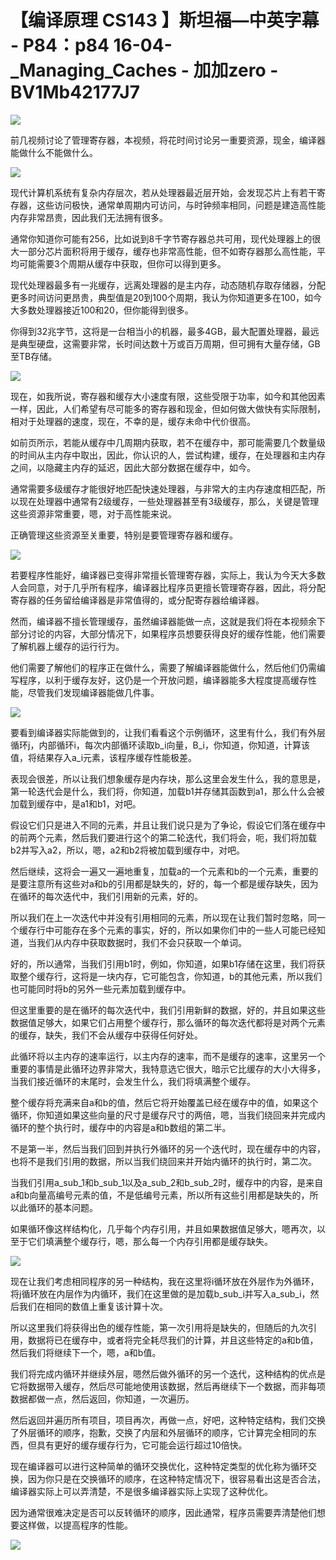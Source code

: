 # 【编译原理 CS143 】斯坦福—中英字幕 - P84：p84 16-04-_Managing_Caches - 加加zero - BV1Mb42177J7

![](img/6b8b2fbdef504d89094fed2aef45f94f_0.png)

前几视频讨论了管理寄存器，本视频，将花时间讨论另一重要资源，现金，编译器能做什么不能做什么。

![](img/6b8b2fbdef504d89094fed2aef45f94f_2.png)

现代计算机系统有复杂内存层次，若从处理器最近层开始，会发现芯片上有若干寄存器，这些访问极快，通常单周期内可访问，与时钟频率相同，问题是建造高性能内存非常昂贵，因此我们无法拥有很多。

通常你知道你可能有256，比如说到8千字节寄存器总共可用，现代处理器上的很大一部分芯片面积将用于缓存，缓存也非常高性能，但不如寄存器那么高性能，平均可能需要3个周期从缓存中获取，但你可以得到更多。

现代处理器最多有一兆缓存，远离处理器的是主内存，动态随机存取存储器，分配更多时间访问更昂贵，典型值是20到100个周期，我认为你知道更多在100，如今大多数处理器接近100和20，但你能得到很多。

你得到32兆字节，这将是一台相当小的机器，最多4GB，最大配置处理器，最远是典型硬盘，这需要非常，长时间达数十万或百万周期，但可拥有大量存储，GB至TB存储。



![](img/6b8b2fbdef504d89094fed2aef45f94f_4.png)

现在，如我所说，寄存器和缓存大小速度有限，这些受限于功率，如今和其他因素一样，因此，人们希望有尽可能多的寄存器和现金，但如何做大做快有实际限制，相对于处理器的速度，现在，不幸的是，缓存未命中代价很高。

如前页所示，若能从缓存中几周期内获取，若不在缓存中，那可能需要几个数量级的时间从主内存中取出，因此，你认识的人，尝试构建，缓存，在处理器和主内存之间，以隐藏主内存的延迟，因此大部分数据在缓存中，如今。

通常需要多级缓存才能很好地匹配快速处理器，与非常大的主内存速度相匹配，所以现在处理器中通常有2级缓存，一些处理器甚至有3级缓存，那么，关键是管理这些资源非常重要，嗯，对于高性能来说。

正确管理这些资源至关重要，特别是要管理寄存器和缓存。

![](img/6b8b2fbdef504d89094fed2aef45f94f_6.png)

若要程序性能好，编译器已变得非常擅长管理寄存器，实际上，我认为今天大多数人会同意，对于几乎所有程序，编译器比程序员更擅长管理寄存器，因此，将分配寄存器的任务留给编译器是非常值得的，或分配寄存器给编译器。

然而，编译器不擅长管理缓存，虽然编译器能做一点，这就是我们将在本视频余下部分讨论的内容，大部分情况下，如果程序员想要获得良好的缓存性能，他们需要了解机器上缓存的运行行为。

他们需要了解他们的程序正在做什么，需要了解编译器能做什么，然后他们仍需编写程序，以利于缓存友好，这仍是一个开放问题，编译器能多大程度提高缓存性能，尽管我们发现编译器能做几件事。



![](img/6b8b2fbdef504d89094fed2aef45f94f_8.png)

要看到编译器实际能做到的，让我们看看这个示例循环，这里有什么，我们有外层循环j，内部循环i，每次内部循环读取b_i向量，B_i，你知道，你知道，计算该值，将结果存入a_i元素，该程序缓存性能极差。

表现会很差，所以让我们想象缓存是内存块，那么这里会发生什么，我的意思是，第一轮迭代会是什么，我们将，你知道，加载b1并存储其函数到a1，那么什么会被加载到缓存中，是a1和b1，对吧。

假设它们只是进入不同的元素，并且让我们说只是为了争论，假设它们落在缓存中的前两个元素，然后我们要进行这个的第二轮迭代，我们将会，呃，我们将加载b2并写入a2，所以，嗯，a2和b2将被加载到缓存中，对吧。

然后继续，这将会一遍又一遍地重复，加载a的一个元素和b的一个元素，重要的是要注意所有这些对a和b的引用都是缺失的，好的，每一个都是缓存缺失，因为在循环的每次迭代中，我们引用新的元素，好的。

所以我们在上一次迭代中并没有引用相同的元素，所以现在让我们暂时忽略，同一个缓存行中可能存在多个元素的事实，好的，所以如果你们中的一些人可能已经知道，当我们从内存中获取数据时，我们不会只获取一个单词。

好的，所以通常，当我们引用b1时，例如，你知道，如果b1存储在这里，我们将获取整个缓存行，这将是一块内存，它可能包含，你知道，b的其他元素，所以我们也可能同时将b的另外一些元素加载到缓存中。

但这里重要的是在循环的每次迭代中，我们引用新鲜的数据，好的，并且如果这些数据值足够大，如果它们占用整个缓存行，那么循环的每次迭代都将是对两个元素的缓存，缺失，我们不会从缓存中获得任何好处。

此循环将以主内存的速率运行，以主内存的速率，而不是缓存的速率，这里另一个重要的事情是此循环边界非常大，我特意选它很大，暗示它比缓存的大小大得多，当我们接近循环的末尾时，会发生什么，我们将填满整个缓存。

整个缓存将充满来自a和b的值，然后它将开始覆盖已经在缓存中的值，如果这个循环，你知道如果这些向量的尺寸是缓存尺寸的两倍，嗯，当我们绕回来并完成内循环的整个执行时，缓存中的内容是a和b数组的第二半。

不是第一半，然后当我们回到并执行外循环的另一个迭代时，现在缓存中的内容，也将不是我们引用的数据，所以当我们绕回来并开始内循环的执行时，第二次。

当我们引用a_sub_1和b_sub_1以及a_sub_2和b_sub_2时，缓存中的内容，是来自a和b向量高编号元素的值，不是低编号元素，所以所有这些引用都是缺失的，所以此循环的基本问题。

如果循环像这样结构化，几乎每个内存引用，并且如果数据值足够大，嗯再次，以至于它们填满整个缓存行，嗯，那么每一个内存引用都是缓存缺失。



![](img/6b8b2fbdef504d89094fed2aef45f94f_10.png)

现在让我们考虑相同程序的另一种结构，我在这里将i循环放在外层作为外循环，将j循环放在内层作为内循环，我们在这里做的是加载b_sub_i并写入a_sub_i，然后我们在相同的数值上重复该计算十次。

所以这里我们将获得出色的缓存性能，第一次引用将是缺失的，但随后的九次引用，数据将已在缓存中，或者将完全耗尽我们的计算，并且这些特定的a和b值，然后我们将继续下一个，嗯，a和b值。

我们将完成内循环并继续外层，嗯然后做外循环的另一个迭代，这种结构的优点是它将数据带入缓存，然后尽可能地使用该数据，然后再继续下一个数据，而非每项数据都做一点，然后返回，你知道，一次遍历。

然后返回并遍历所有项目，项目再次，再做一点，好吧，这种特定结构，我们交换了外层循环的顺序，抱歉，交换了内层和外层循环的顺序，它计算完全相同的东西，但具有更好的缓存缓存行为，它可能会运行超过10倍快。

现在编译器可以进行这种简单的循环交换优化，这种特定类型的优化称为循环交换，因为你只是在交换循环的顺序，在这种特定情况下，很容易看出这是否合法，编译器实际上可以弄清楚，不是很多编译器实际上实现了这种优化。

因为通常很难决定是否可以反转循环的顺序，因此通常，程序员需要弄清楚他们想要这样做，以提高程序的性能。

![](img/6b8b2fbdef504d89094fed2aef45f94f_12.png)